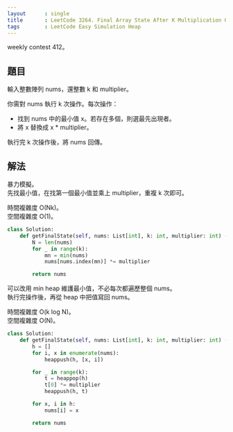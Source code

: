```yaml
---
layout      : single
title       : LeetCode 3264. Final Array State After K Multiplication Operations I
tags        : LeetCode Easy Simulation Heap
---
```

weekly contest 412。  

## 題目

輸入整數陣列 nums，還整數 k 和 multiplier。  

你需對 nums 執行 k 次操作。每次操作：  

- 找到 nums 中的最小值 x。若存在多個，則選最先出現者。  
- 將 x 替換成 x \* multiplier。  

執行完 k 次操作後，將 nums 回傳。  

## 解法

暴力模擬。  
先找最小值，在找第一個最小值並乘上 multiplier，重複 k 次即可。  

時間複雜度 O(Nk)。  
空間複雜度 O(1)。  

```python
class Solution:
    def getFinalState(self, nums: List[int], k: int, multiplier: int) -> List[int]:
        N = len(nums)
        for _ in range(k):
            mn = min(nums)
            nums[nums.index(mn)] *= multiplier

        return nums
```

可以改用 min heap 維護最小值，不必每次都遍歷整個 nums。  
執行完操作後，再從 heap 中把值寫回 nums。  

時間複雜度 O(k log N)。  
空間複雜度 O(N)。  

```python
class Solution:
    def getFinalState(self, nums: List[int], k: int, multiplier: int) -> List[int]:
        h = []
        for i, x in enumerate(nums):
            heappush(h, [x, i])

        for _ in range(k):
            t = heappop(h)
            t[0] *= multiplier
            heappush(h, t)

        for x, i in h:
            nums[i] = x

        return nums
```
